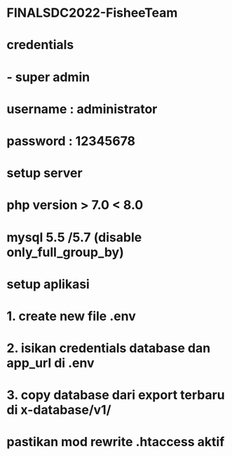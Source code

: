 # FINALSDC2022-FisheeTeam

# credentials 
# - super admin
# username : administrator
# password : 12345678

# setup server
# php version > 7.0 < 8.0
# mysql 5.5 /5.7 (disable only_full_group_by)

# setup aplikasi
# 1. create new file .env
# 2. isikan credentials database dan app_url di .env
# 3. copy database dari export terbaru di x-database/v1/ 

# pastikan mod rewrite .htaccess aktif
 
